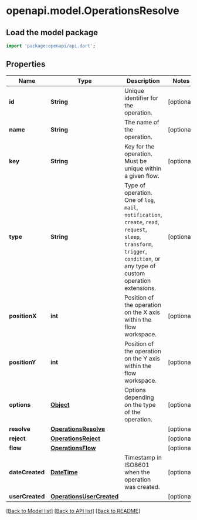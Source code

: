 # openapi.model.OperationsResolve

## Load the model package
```dart
import 'package:openapi/api.dart';
```

## Properties
Name | Type | Description | Notes
------------ | ------------- | ------------- | -------------
**id** | **String** | Unique identifier for the operation. | [optional] 
**name** | **String** | The name of the operation. | [optional] 
**key** | **String** | Key for the operation. Must be unique within a given flow. | [optional] 
**type** | **String** | Type of operation. One of `log`, `mail`, `notification`, `create`, `read`, `request`, `sleep`, `transform`, `trigger`, `condition`, or any type of custom operation extensions. | [optional] 
**positionX** | **int** | Position of the operation on the X axis within the flow workspace. | [optional] 
**positionY** | **int** | Position of the operation on the Y axis within the flow workspace. | [optional] 
**options** | [**Object**](.md) | Options depending on the type of the operation. | [optional] 
**resolve** | [**OperationsResolve**](OperationsResolve.md) |  | [optional] 
**reject** | [**OperationsReject**](OperationsReject.md) |  | [optional] 
**flow** | [**OperationsFlow**](OperationsFlow.md) |  | [optional] 
**dateCreated** | [**DateTime**](DateTime.md) | Timestamp in ISO8601 when the operation was created. | [optional] 
**userCreated** | [**OperationsUserCreated**](OperationsUserCreated.md) |  | [optional] 

[[Back to Model list]](../README.md#documentation-for-models) [[Back to API list]](../README.md#documentation-for-api-endpoints) [[Back to README]](../README.md)


